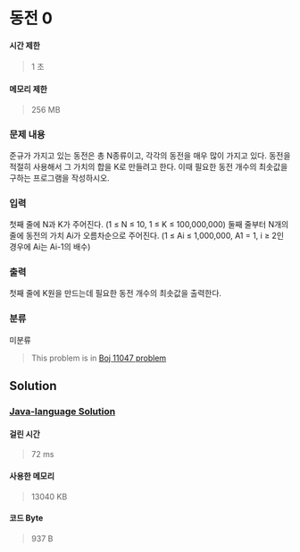 # 동전 0
#### 시간 제한
> 1 초
#### 메모리 제한
> 256 MB
### 문제 내용

준규가 가지고 있는 동전은 총 N종류이고, 각각의 동전을 매우 많이 가지고 있다.
동전을 적절히 사용해서 그 가치의 합을 K로 만들려고 한다. 이때 필요한 동전 개수의 최솟값을 구하는 프로그램을 작성하시오.

### 입력

첫째 줄에 N과 K가 주어진다. (1 ≤ N ≤ 10, 1 ≤ K ≤ 100,000,000)
둘째 줄부터 N개의 줄에 동전의 가치 Ai가 오름차순으로 주어진다. (1 ≤ Ai ≤ 1,000,000, A1 = 1, i ≥ 2인 경우에 Ai는 Ai-1의 배수)

### 출력

첫째 줄에 K원을 만드는데 필요한 동전 개수의 최솟값을 출력한다.

### 분류
미분류
> This problem is in [Boj 11047 problem](https://www.acmicpc.net/problem/11047)

## Solution
### [Java-language Solution](./main.java)
#### 걸린 시간
> 72 ms
#### 사용한 메모리
> 13040 KB
#### 코드 Byte
> 937 B
